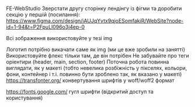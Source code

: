 FE-WebStudio
Зверстати другу сторінку лендінгу із фігми та доробити секцію у першій (посилання): https://www.figma.com/design/iAUJqYvtx9qjoESomfakiR/WebSite?node-id=1-94&t=P2FpuLl096o3j4ep-0

Всі зображення використовуйте у тезі img

Логотип потрібно викачати саме як img (ми це вже зробили на занятті) Використовуйте флекс тільки там, де він потрібен Не забувайте про теги оріентири (header, main, section, footer) Поточна робота повинна виглядати, як у макеті (тобто невелика розбіжність у пікселях, кольори, фони, контейнер і т.і. повинно бути зроблено так, як вказано у макеті) https://transfonter.org/ конвертування шрифтів у woff/woff2 формат

https://fonts.google.com/ гугл шрифти (відкритий доступ та користування)